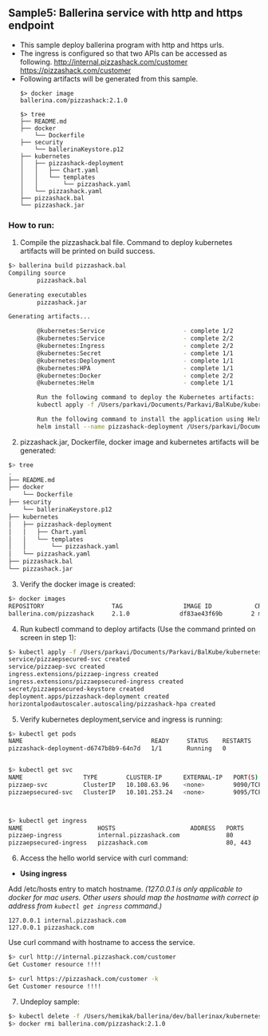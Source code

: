 ## Sample5: Ballerina service with http and https endpoint

- This sample deploy ballerina program with http and https urls.
- The ingress is configured so that two APIs can be accessed as following.
    http://internal.pizzashack.com/customer
    https://pizzashack.com/customer
- Following artifacts will be generated from this sample.
    ``` 
    $> docker image
    ballerina.com/pizzashack:2.1.0 
    
    $> tree
    ├── README.md
    ├── docker
        └── Dockerfile
    ├── security
        └── ballerinaKeystore.p12
    ├── kubernetes
    │   ├── pizzashack-deployment
    │   │   ├── Chart.yaml
    │   │   └── templates
    │   │       └── pizzashack.yaml
    │   └── pizzashack.yaml
    ├── pizzashack.bal
    └── pizzashack.jar
    ```
### How to run:

1. Compile the  pizzashack.bal file. Command to deploy kubernetes artifacts will be printed on build success.
```bash
$> ballerina build pizzashack.bal
Compiling source
        pizzashack.bal

Generating executables
        pizzashack.jar

Generating artifacts...

        @kubernetes:Service                      - complete 1/2
        @kubernetes:Service                      - complete 2/2
        @kubernetes:Ingress                      - complete 2/2
        @kubernetes:Secret                       - complete 1/1
        @kubernetes:Deployment                   - complete 1/1
        @kubernetes:HPA                          - complete 1/1
        @kubernetes:Docker                       - complete 2/2 
        @kubernetes:Helm                         - complete 1/1

        Run the following command to deploy the Kubernetes artifacts: 
        kubectl apply -f /Users/parkavi/Documents/Parkavi/BalKube/kubernetes/samples/sample5/kubernetes

        Run the following command to install the application using Helm: 
        helm install --name pizzashack-deployment /Users/parkavi/Documents/Parkavi/BalKube/kubernetes/samples/sample5/kubernetes/pizzashack-deployment

```

2. pizzashack.jar, Dockerfile, docker image and kubernetes artifacts will be generated: 
```bash
$> tree
.
├── README.md
├── docker
    └── Dockerfile
├── security
    └── ballerinaKeystore.p12
├── kubernetes
│   ├── pizzashack-deployment
│   │   ├── Chart.yaml
│   │   └── templates
│   │       └── pizzashack.yaml
│   └── pizzashack.yaml
├── pizzashack.bal
└── pizzashack.jar
```

3. Verify the docker image is created:
```bash
$> docker images
REPOSITORY                   TAG                 IMAGE ID            CREATED             SIZE
ballerina.com/pizzashack     2.1.0              df83ae43f69b        2 minutes ago        102MB

```

4. Run kubectl command to deploy artifacts (Use the command printed on screen in step 1):
```bash
$> kubectl apply -f /Users/parkavi/Documents/Parkavi/BalKube/kubernetes/samples/sample5/kubernetes
service/pizzaepsecured-svc created
service/pizzaep-svc created
ingress.extensions/pizzaep-ingress created
ingress.extensions/pizzaepsecured-ingress created
secret/pizzaepsecured-keystore created
deployment.apps/pizzashack-deployment created
horizontalpodautoscaler.autoscaling/pizzashack-hpa created

```

5. Verify kubernetes deployment,service and ingress is running:
```bash
$> kubectl get pods
NAME                                    READY     STATUS    RESTARTS   AGE
pizzashack-deployment-d6747b8b9-64n7d   1/1       Running   0          39m


$> kubectl get svc
NAME                 TYPE        CLUSTER-IP      EXTERNAL-IP   PORT(S)    AGE
pizzaep-svc          ClusterIP   10.108.63.96    <none>        9090/TCP   59s
pizzaepsecured-svc   ClusterIP   10.101.253.24   <none>        9095/TCP   59s



$> kubectl get ingress
NAME                     HOSTS                     ADDRESS   PORTS     AGE
pizzaep-ingress          internal.pizzashack.com             80        1m
pizzaepsecured-ingress   pizzashack.com                      80, 443   1m
```

6. Access the hello world service with curl command:

- **Using ingress**

Add /etc/hosts entry to match hostname. 
_(127.0.0.1 is only applicable to docker for mac users. Other users should map the hostname with correct ip address 
from `kubectl get ingress` command.)_
 ```
 127.0.0.1 internal.pizzashack.com
 127.0.0.1 pizzashack.com
 ```
Use curl command with hostname to access the service.
```bash
$> curl http://internal.pizzashack.com/customer
Get Customer resource !!!!

$> curl https://pizzashack.com/customer -k
Get Customer resource !!!!
```

7. Undeploy sample:
```bash
$> kubectl delete -f /Users/hemikak/ballerina/dev/ballerinax/kubernetes/samples/sample5/kubernetes/
$> docker rmi ballerina.com/pizzashack:2.1.0
```